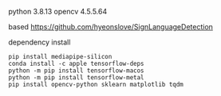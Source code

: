 python 3.8.13
opencv 4.5.5.64

based
https://github.com/hyeonslove/SignLanguageDetection


dependency install

    pip install mediapipe-silicon
    conda install -c apple tensorflow-deps
    python -m pip install tensorflow-macos
    python -m pip install tensorflow-metal
    pip install opencv-python sklearn matplotlib tqdm
